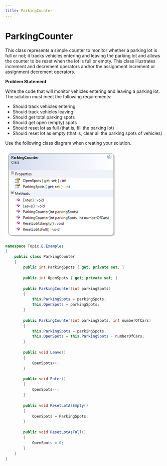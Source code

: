 ```yaml
---
title: ParkingCounter
---
```

# ParkingCounter

This class represents a simple counter to monitor whether a parking lot is full or not; it tracks vehicles entering and leaving the parking lot and allows the counter to be reset when the lot is full or empty. This class illustrates increment and decrement operators and/or the assignment increment or assignment decrement operators.

**Problem Statement**

Write the code that will monitor vehicles entering and leaving a parking lot. The solution must meet the following requirements:

* Should track vehicles entering
* Should track vehicles leaving
* Should get total parking spots
* Should get open (empty) spots
* Should reset lot as full (that is, fill the parking lot)
* Should reset lot as empty (that is, clear all the parking spots of vehicles)

Use the following class diagram when creating your solution.

![ParkingCounter Class Diagram](./E-ParkingCounter.png) 

```csharp
namespace Topic.E.Examples
{
    public class ParkingCounter
    {
        public int ParkingSpots { get; private set; }

        public int OpenSpots { get; private set; }

        public ParkingCounter(int parkingSpots)
        {
            this.ParkingSpots = parkingSpots;
            this.OpenSpots = parkingSpots;
        }

        public ParkingCounter(int parkingSpots, int numberOfCars)
        {
            this.ParkingSpots = parkingSpots;
            this.OpenSpots = this.ParkingSpots - numberOfCars;
        }

        public void Leave()
        {
            OpenSpots++;
        }

        public void Enter()
        {
            OpenSpots--;
        }

        public void ResetLotAsEmpty()
        {
            OpenSpots = ParkingSpots;
        }

        public void ResetLotAsFull()
        {
            OpenSpots = 0;
        }
    }
}
```
